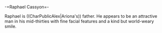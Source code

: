 -=Raphael Cassyon=-

Raphael is ((CharPublicAlex|Ariona's)) father. He appears to be an attractive man in his mid-thirties with fine facial features and a kind but world-weary smile.
